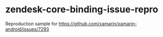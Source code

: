 # zendesk-core-binding-issue-repro

Reproduction sample for https://github.com/xamarin/xamarin-android/issues/7293

